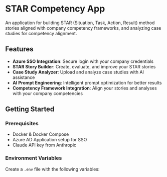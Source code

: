 # STAR Competency App

An application for building STAR (Situation, Task, Action, Result) method stories aligned with company competency frameworks, and analyzing case studies for competency alignment.

## Features

- **Azure SSO Integration**: Secure login with your company credentials
- **STAR Story Builder**: Create, evaluate, and improve your STAR stories
- **Case Study Analyzer**: Upload and analyze case studies with AI assistance
- **AI Prompt Engineering**: Intelligent prompt optimization for better results
- **Competency Framework Integration**: Align your stories and analyses with your company competencies

## Getting Started

### Prerequisites

- Docker & Docker Compose
- Azure AD Application setup for SSO
- Claude API key from Anthropic

### Environment Variables

Create a `.env` file with the following variables: